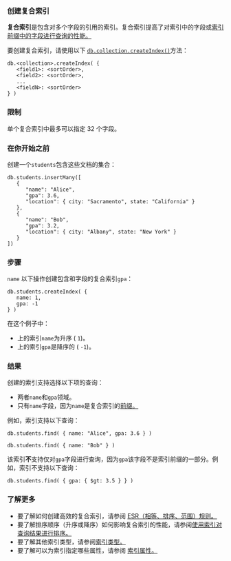 ### 创建复合索引

**复合索引**是包含对多个字段的引用的索引。复合索引提高了对索引中的字段或[索引前缀中的字段进行查询的性能。](https://www.mongodb.com/docs/v7.0/core/indexes/index-types/index-compound/#std-label-compound-index-prefix)

要创建复合索引，请使用以下 [`db.collection.createIndex()`](https://www.mongodb.com/docs/v7.0/reference/method/db.collection.createIndex/#mongodb-method-db.collection.createIndex)方法：

```
db.<collection>.createIndex( {
   <field1>: <sortOrder>,
   <field2>: <sortOrder>,
   ...
   <fieldN>: <sortOrder>
} )
```

### 限制

单个复合索引中最多可以指定 32 个字段。

### 在你开始之前

创建一个`students`包含这些文档的集合：

```
db.students.insertMany([
   {
      "name": "Alice",
      "gpa": 3.6,
      "location": { city: "Sacramento", state: "California" }
   },
   {
      "name": "Bob",
      "gpa": 3.2,
      "location": { city: "Albany", state: "New York" }
   }
])
```

### 步骤

`name` 以下操作创建包含和字段的复合索引`gpa`：

```
db.students.createIndex( {
   name: 1,
   gpa: -1
} )
```

在这个例子中：

- 上的索引`name`为升序 ( `1`)。
- 上的索引`gpa`是降序的 ( `-1`)。

### 结果

创建的索引支持选择以下项的查询：

- 两者`name`和`gpa`领域。
- 只有`name`字段，因为`name`是复合索引的[前缀。](https://www.mongodb.com/docs/v7.0/core/indexes/index-types/index-compound/#std-label-compound-index-prefix)

例如，索引支持以下查询：

```
db.students.find( { name: "Alice", gpa: 3.6 } )

db.students.find( { name: "Bob" } )
```

该索引**不**支持仅对`gpa`字段进行查询，因为`gpa`该字段不是索引前缀的一部分。例如，索引不支持以下查询：

```
db.students.find( { gpa: { $gt: 3.5 } } )
```

### 了解更多

- 要了解如何创建高效的复合索引，请参阅 [ESR（相等、排序、范围）规则。](https://www.mongodb.com/docs/v7.0/tutorial/equality-sort-range-rule/#std-label-esr-indexing-rule)
- 要了解排序顺序（升序或降序）如何影响复合索引的性能，请参阅[使用索引对查询结果进行排序。](https://www.mongodb.com/docs/v7.0/tutorial/sort-results-with-indexes/#std-label-sorting-with-indexes)
- 要了解其他索引类型，请参阅[索引类型。](https://www.mongodb.com/docs/v7.0/core/indexes/index-types/#std-label-index-types)
- 要了解可以为索引指定哪些属性，请参阅 [索引属性。](https://www.mongodb.com/docs/v7.0/core/indexes/index-properties/#std-label-index-properties)